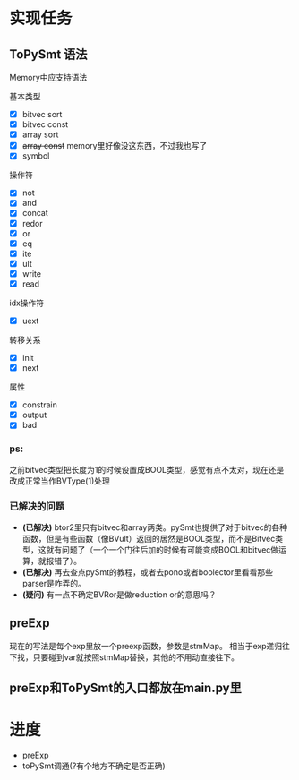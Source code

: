 # 实现任务

## ToPySmt 语法

Memory中应支持语法

基本类型
- [x] bitvec sort
- [x] bitvec const
- [x] array sort
- [x] ~~array const~~ memory里好像没这东西，不过我也写了
- [x] symbol

操作符

- [x] not
- [x] and
- [x] concat
- [x] redor
- [x] or
- [x] eq
- [x] ite
- [x] ult
- [x] write
- [x] read

idx操作符
- [x] uext

转移关系
- [x] init
- [x] next

属性
- [x] constrain
- [x] output
- [x] bad

### ps:
之前bitvec类型把长度为1的时候设置成BOOL类型，感觉有点不太对，现在还是改成正常当作BVType(1)处理

### 已解决的问题
* **(已解决)** btor2里只有bitvec和array两类。pySmt也提供了对于bitvec的各种函数，但是有些函数（像BVult）返回的居然是BOOL类型，而不是Bitvec类型，这就有问题了（一个一个门往后加的时候有可能变成BOOL和bitvec做运算，就报错了）。
* **(已解决)** 再去查点pySmt的教程，或者去pono或者boolector里看看那些parser是咋弄的。
* **(疑问)** 有一点不确定BVRor是做reduction or的意思吗？

## preExp
现在的写法是每个exp里放一个preexp函数，参数是stmMap。
相当于exp递归往下找，只要碰到var就按照stmMap替换，其他的不用动直接往下。


## preExp和ToPySmt的入口都放在main.py里

# 进度
* preExp
* toPySmt调通(?有个地方不确定是否正确)